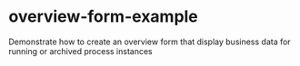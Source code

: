 # overview-form-example
Demonstrate how to create an overview form that display business data for running or archived process instances
